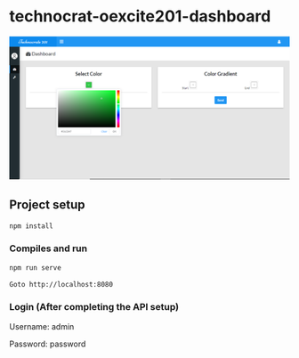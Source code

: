 # technocrat-oexcite201-dashboard

![alt text](public/images/dashboard.png "Logo Title Text 1")
## Project setup
```
npm install
```

### Compiles and run
```
npm run serve
```

```
Goto http://localhost:8080
```

### Login (After completing the API setup)
Username: admin

Password: password